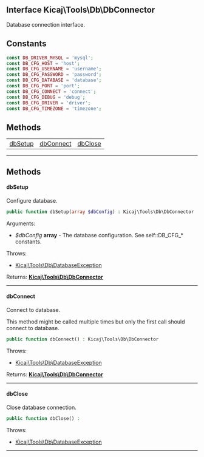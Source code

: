## Interface Kicaj\Tools\Db\DbConnector
Database connection interface.

## Constants

```php
const DB_DRIVER_MYSQL = 'mysql';
const DB_CFG_HOST = 'host';
const DB_CFG_USERNAME = 'username';
const DB_CFG_PASSWORD = 'password';
const DB_CFG_DATABASE = 'database';
const DB_CFG_PORT = 'port';
const DB_CFG_CONNECT = 'connect';
const DB_CFG_DEBUG = 'debug';
const DB_CFG_DRIVER = 'driver';
const DB_CFG_TIMEZONE = 'timezone';
```

## Methods

|                          |                          |                          |
| ------------------------ | ------------------------ | ------------------------ |
|   [dbSetup](#dbsetup)    | [dbConnect](#dbconnect)  |   [dbClose](#dbclose)    |

-------
## Methods
#### dbSetup
Configure database.
```php
public function dbSetup(array $dbConfig) : Kicaj\Tools\Db\DbConnector
```
Arguments:
- _$dbConfig_ **array** - The database configuration. See self::DB_CFG_* constants.

Throws:
- [Kicaj\Tools\Db\DatabaseException](Kicaj-Tools-Db-DatabaseException.md)

Returns: **[Kicaj\Tools\Db\DbConnector](Kicaj-Tools-Db-DbConnector.md)**

-------
#### dbConnect
Connect to database.

This method might be called multiple times but only the first call should connect to database.
```php
public function dbConnect() : Kicaj\Tools\Db\DbConnector
```

Throws:
- [Kicaj\Tools\Db\DatabaseException](Kicaj-Tools-Db-DatabaseException.md)

Returns: **[Kicaj\Tools\Db\DbConnector](Kicaj-Tools-Db-DbConnector.md)**

-------
#### dbClose
Close database connection.
```php
public function dbClose() : 
```

Throws:
- [Kicaj\Tools\Db\DatabaseException](Kicaj-Tools-Db-DatabaseException.md)

-------

